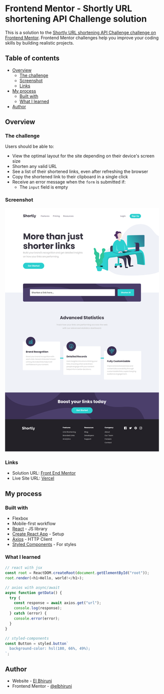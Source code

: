 # Frontend Mentor - Shortly URL shortening API Challenge solution

This is a solution to the [Shortly URL shortening API Challenge challenge on Frontend Mentor](https://www.frontendmentor.io/challenges/url-shortening-api-landing-page-2ce3ob-G). Frontend Mentor challenges help you improve your coding skills by building realistic projects.

## Table of contents

- [Overview](#overview)
  - [The challenge](#the-challenge)
  - [Screenshot](#screenshot)
  - [Links](#links)
- [My process](#my-process)
  - [Built with](#built-with)
  - [What I learned](#what-i-learned)
- [Author](#author)

## Overview

### The challenge

Users should be able to:

- View the optimal layout for the site depending on their device's screen size
- Shorten any valid URL
- See a list of their shortened links, even after refreshing the browser
- Copy the shortened link to their clipboard in a single click
- Receive an error message when the `form` is submitted if:
  - The `input` field is empty

### Screenshot

![](./screenshot.png)

### Links

- Solution URL: [Front End Mentor](https://www.frontendmentor.io/solutions/url-shortening-api-landing-page-using-react-axios-styledcomponents-z6Gk7fQQhf)
- Live Site URL: [Vercel](https://fem-url-shortening-api-master-elbhiruni.vercel.app/)

## My process

### Built with

- Flexbox
- Mobile-first workflow
- [React](https://reactjs.org/) - JS library
- [Create React App](https://create-react-app.dev/) - Setup
- [Axios](https://axios-http.com/) - HTTP Client
- [Styled Components](https://styled-components.com/) - For styles

### What I learned

```js
// react with jsx
const root = ReactDOM.createRoot(document.getElementById("root"));
root.render(<h1>Hello, world!</h1>);
```

```js
// axios with async/await
async function getData() {
  try {
    const response = await axios.get("url");
    console.log(response);
  } catch (error) {
    console.error(error);
  }
}
```

```js
// styled-components
const Button = styled.button`
  background-color: hsl(180, 66%, 49%);
`;
```

## Author

- Website - [El Bhiruni](https://github.com/elbhiruni)
- Frontend Mentor - [@elbhiruni](https://www.frontendmentor.io/profile/elbhiruni)
